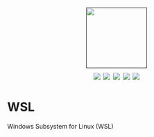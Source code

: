 <h1 align="center">
  <br>
  <a href=""><img src="/img/logo.png" alt="" width="140px;"></a>
  <br>
  <img src="https://img.shields.io/badge/PRs-welcome-blue">
  <img src="https://img.shields.io/github/last-commit/kh4sh3i/WSL">
  <img src="https://img.shields.io/github/commit-activity/m/kh4sh3i/WSL">
  <a href="https://twitter.com/intent/follow?screen_name=kh4sh3i_"><img src="https://img.shields.io/twitter/follow/kh4sh3i_?style=flat&logo=twitter"></a>
  <a href="https://github.com/kh4sh3i"><img src="https://img.shields.io/github/stars/kh4sh3i?style=flat&logo=github"></a>
</h1>

# WSL
Windows Subsystem for Linux (WSL)
